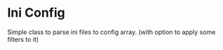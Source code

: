 # Ini Config
Simple class to parse ini files to config array.
(with option to apply some filters to it)
